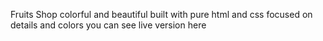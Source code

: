 Fruits Shop colorful and beautiful 
built with pure html and css 
focused on details and colors 
you can see live version here 


